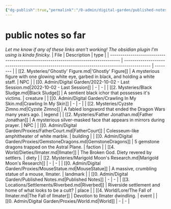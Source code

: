 ```yaml
---
{"dg-publish":true,"permalink":"/0-admin/digital-garden/published-notes/","dgHomeLink":true,"dgPassFrontmatter":false}
---
```


# public notes so far
*Let me know if any of these links aren't working! The obsidian plugin I'm using is kinda finicky.*
| File                                                                                | Description                                                                                 | type     |
| ----------------------------------------------------------------------------------- | ------------------------------------------------------------------------------------------- | -------- |
| [[2. Mysteries/'Ghostly' Figure.md\|'Ghostly' Figure]]                              | A mysterious figure with one glowing white eye, garbed in black, and holding a white staff. | NPC      |
| [[0. Admin/Digital Garden/2022-10-02 - Last Session.md\|2022-10-02 - Last Session]] | \-                                                                                          | \-       |
| [[2. Mysteries/Black Sludge.md\|Black Sludge]]                                      | A sentient black ichor that possesses it's victims.                                         | creature |
| [[0. Admin/Digital Garden/Crawling In My Skin.md\|Crawling In My Skin]]             | \-                                                                                          | \-       |
| [[2. Mysteries/Cyzste Zimno.md\|Cyzste Zimno]]                                      | A fabled longsword that ended the Dragon Wars many years ago.                               | legend   |
| [[2. Mysteries/Father Jonathan.md\|Father Jonathan]]                                | A mysterious silver-masked face that appears in mirrors during prayer.                      | NPC      |
| [[0. Admin/Digital Garden/Proxies/FatherCourt.md\|FatherCourt]]                     | Colesseum-like amphitheater of white marble.                                                | building |
| [[0. Admin/Digital Garden/Proxies/GemstoneDragons.md\|GemstoneDragons]]             | 5 gemstone dragons trapped on the Astral Plane.                                             | faction  |
| [[4. World/Dieties/Ilmater.md\|Ilmater]]                                            | The Broken God. Diety revered by settlers.                                                  | diety    |
| [[2. Mysteries/Marigold Moon's Research.md\|Marigold Moon's Research]]              | \-                                                                                          | \-       |
| [[0. Admin/Digital Garden/Proxies/MouseStatue.md\|MouseStatue]]                     | A massive, crumbling statue of a mouse, Ilmater.                                            | landmark |
| [[0. Admin/Digital Garden/Published Notes.md\|Published Notes]]                     | \-                                                                                          | \-       |
| [[3. Locations/Settlements/Riverbed.md\|Riverbed]]                                  | Riverside settlement and home of what looks to be a cult?                                   | place    |
| [[4. World/Lore/The Fall of Ilmater.md\|The Fall of Ilmater]]                       | Devotion to Ilmater dwindling.                                                              | event    |
| [[0. Admin/Digital Garden/Proxies/World.md\|World]]                                 | \-                                                                                          | \-       |
